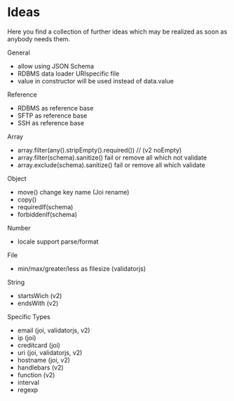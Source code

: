 # Ideas

Here you find a collection of further ideas which may be realized as soon as anybody needs them.

General
- allow using JSON Schema
- RDBMS data loader URIspecific file
- value in constructor will be used instead of data.value

Reference
- RDBMS as reference base
- SFTP as reference base
- SSH as reference base

Array
- array.filter(any().stripEmpty().required()) // (v2 noEmpty)
- array.filter(schema).sanitize() fail or remove all which not validate
- array.exclude(schema).sanitize() fail or remove all which validate

Object
- move() change key name (Joi rename)
- copy()
- requiredIf(schema)
- forbiddenIf(schema)

Number
- locale support parse/format

File
- min/max/greater/less as filesize (validatorjs)

String
- startsWich (v2)
- endsWith (v2)

Specific Types
- email (joi, validatorjs, v2)
- ip (joi)
- creditcard (joi)
- uri (joi, validatorjs, v2)
- hostname (joi, v2)
- handlebars (v2)
- function (v2)
- interval
- regexp
